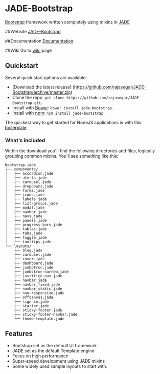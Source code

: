 # JADE-Bootstrap
[Bootstrap](http://getbootstrap.com) framework written completely using mixins in [JADE](http://jade-lang.com)

##Website
[JADE-Bootstrap](http://rajasegar.github.io/JADE-Bootstrap/) 

##Documentation
[Documentation](http://rajasegar.github.io/JADE-Bootstrap/) 

##Wiki
Go to [wiki](http://rajasegar.github.io/JADE-Bootstrap/) page

## Quickstart
  Several quick start options are available:
  * [Download the latest release] (https://github.com/rajasegar/JADE-Bootstrap/archive/master.zip)
  * Clone the repo: `git clone https://github.com/rajasegar/JADE-Bootstrap.git`.
  * Install with [Bower](http://bower.io/): `bower install jade-bootstrap`.
  * Install with [npm](https://www.npmjs.com/): `npm install jade-bootstrap`.

The quickest way to get started for NodeJS applications is with this [boilerplate](https://github.com/rajasegar/jadebootstrap-seed)

### What's included

Within the download you'll find the following directories and files, logically grouping common mixins. You'll see something like this:

```
bootstrap.jade
├── components/
│   ├── accordion.jade
│   ├── alerts.jade
│   ├── carousel.jade
│   ├── dropdowns.jade
│   ├── forms.jade
│   ├── icons.jade
│   ├── labels.jade
│   ├── list-groups.jade
│   ├── modal.jade
│   ├── navbar.jade
│   ├── navs.jade
│   ├── panels.jade
│   ├── progress-bars.jade
│   ├── tables.jade
│   ├── tabs.jade
│   ├── toggle.jade
│   └── tooltips.jade
└── layouts/
    ├── blog.jade
    ├── carousel.jade
    ├── cover.jade
    ├── dashboard.jade
    ├── jumbotron.jade
    ├── jumbotron-narrow.jade
    ├── justified-nav.jade
    ├── navbar.jade
    ├── navbar_fixed.jade
    ├── navbar_static.jade
    ├── non-responsive.jade
    ├── offcanvas.jade
    ├── sign-in.jade
    ├── starter.jade
    ├── sticky-footer.jade
    ├── sticky-footer-navbar.jade
    └── theme-template.jade

```
  
  
## Features

  * Bootstrap set as the default UI framework
  * JADE set as the default Template engine
  * Focus on high performance
  * Super-speed development using JADE mixins
  * Some widely used sample layouts to start with.
